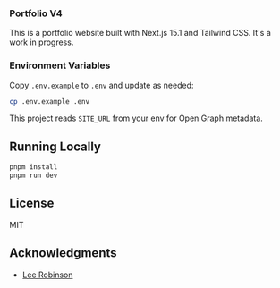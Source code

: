 ### Portfolio V4

This is a portfolio website built with Next.js 15.1 and Tailwind CSS. It's a work in progress.

### Environment Variables

Copy `.env.example` to `.env` and update as needed:

```bash
cp .env.example .env
```

This project reads `SITE_URL` from your env for Open Graph metadata.

## Running Locally

```bash
pnpm install
pnpm run dev
```

## License

MIT

## Acknowledgments

- [Lee Robinson](https://github.com/leerob)
